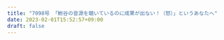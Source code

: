```yaml
---
title: "7098号 「鮒谷の音源を聴いているのに成果が出ない！（怒）」というあなたへ"
date: 2023-02-01T15:52:57+09:00
draft: false
---
```


```
```

```
```
